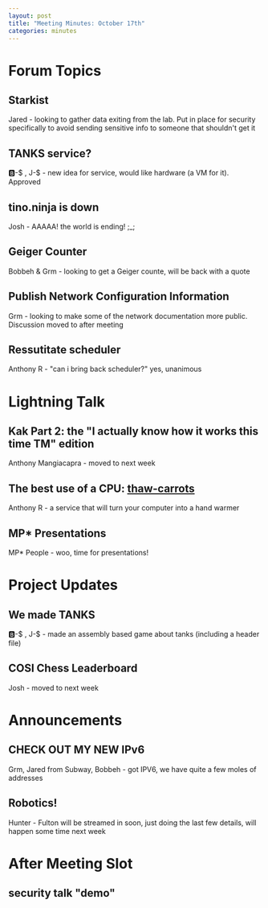 ```yaml
---
layout: post
title: "Meeting Minutes: October 17th"
categories: minutes
---
```


# Forum Topics

## Starkist
Jared - looking to gather data exiting from the lab. Put in place for security specifically to avoid sending sensitive info to someone that shouldn't get it

## TANKS service?
🅱️-$ , J-$ - new idea for service, would like hardware (a VM for it). Approved

## tino.ninja is down
Josh - AAAAA! the world is ending! ;_;

## Geiger Counter
Bobbeh & Grm - looking to get a Geiger counte, will be back with a quote

## Publish Network Configuration Information
Grm - looking to make some of the network documentation more public. Discussion moved to after meeting

## Ressutitate scheduler
Anthony R - "can i bring back scheduler?" yes, unanimous

# Lightning Talk

## Kak Part 2: the "I actually know how it works this time TM" edition
Anthony Mangiacapra - moved to next week

## The best use of a CPU: [thaw-carrots](https://github.com/Swizec/thaw-carrots)
Anthony R - a service that will turn your computer into a hand warmer

## MP* Presentations
MP* People - woo, time for presentations!

# Project Updates

## We made TANKS
🅱️-$ , J-$ - made an assembly based game about tanks (including a header file)

## COSI Chess Leaderboard
Josh - moved to next week

# Announcements

## CHECK OUT MY NEW IPv6
Grm, Jared from Subway, Bobbeh - got IPV6, we have quite a few moles of addresses

## Robotics!
Hunter - Fulton will be streamed in soon, just doing the last few details, will happen some time next week

# After Meeting Slot

## security talk "demo"
